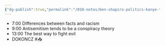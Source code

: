 ```yaml
---
{"dg-publish":true,"permalink":"/010-notes/ben-shapiro-politics-kanye-trump-biden-hitler-extremism-and-war-lex/"}
---
```


- 7:00 Differences between facts and racism
- 9:00 Antisemitism tends to be a conspiracy theory
- 13:00 The best way to fight evil
- DOKONCZ #📥 
